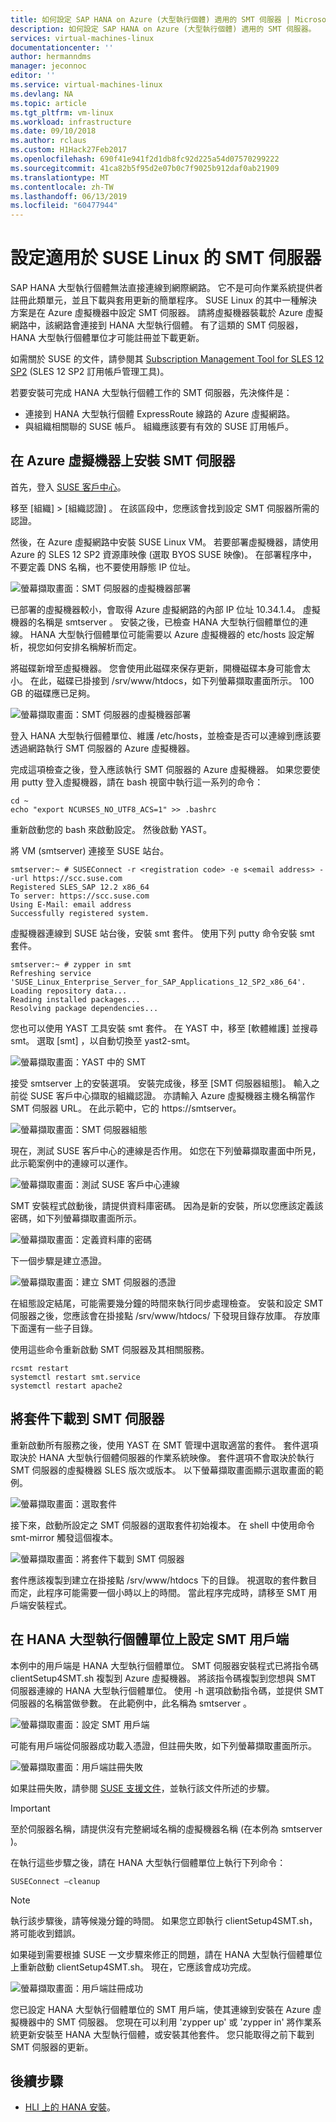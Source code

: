 ```yaml
---
title: 如何設定 SAP HANA on Azure (大型執行個體) 適用的 SMT 伺服器 | Microsoft Docs
description: 如何設定 SAP HANA on Azure (大型執行個體) 適用的 SMT 伺服器。
services: virtual-machines-linux
documentationcenter: ''
author: hermanndms
manager: jeconnoc
editor: ''
ms.service: virtual-machines-linux
ms.devlang: NA
ms.topic: article
ms.tgt_pltfrm: vm-linux
ms.workload: infrastructure
ms.date: 09/10/2018
ms.author: rclaus
ms.custom: H1Hack27Feb2017
ms.openlocfilehash: 690f41e941f2d1db8fc92d225a54d07570299222
ms.sourcegitcommit: 41ca82b5f95d2e07b0c7f9025b912daf0ab21909
ms.translationtype: MT
ms.contentlocale: zh-TW
ms.lasthandoff: 06/13/2019
ms.locfileid: "60477944"
---
```

# <a name="set-up-smt-server-for-suse-linux"></a>設定適用於 SUSE Linux 的 SMT 伺服器
SAP HANA 大型執行個體無法直接連線到網際網路。 它不是可向作業系統提供者註冊此類單元，並且下載與套用更新的簡單程序。 SUSE Linux 的其中一種解決方案是在 Azure 虛擬機器中設定 SMT 伺服器。 請將虛擬機器裝載於 Azure 虛擬網路中，該網路會連接到 HANA 大型執行個體。 有了這類的 SMT 伺服器，HANA 大型執行個體單位才可能註冊並下載更新。 

如需關於 SUSE 的文件，請參閱其 [Subscription Management Tool for SLES 12 SP2](https://www.suse.com/documentation/sles-12/pdfdoc/book_smt/book_smt.pdf) (SLES 12 SP2 訂用帳戶管理工具)。 

若要安裝可完成 HANA 大型執行個體工作的 SMT 伺服器，先決條件是：

- 連接到 HANA 大型執行個體 ExpressRoute 線路的 Azure 虛擬網路。
- 與組織相關聯的 SUSE 帳戶。 組織應該要有有效的 SUSE 訂用帳戶。

## <a name="install-smt-server-on-an-azure-virtual-machine"></a>在 Azure 虛擬機器上安裝 SMT 伺服器

首先，登入 [SUSE 客戶中心](https://scc.suse.com/)。

移至 [組織]   > [組織認證]  。 在該區段中，您應該會找到設定 SMT 伺服器所需的認證。

然後，在 Azure 虛擬網路中安裝 SUSE Linux VM。 若要部署虛擬機器，請使用 Azure 的 SLES 12 SP2 資源庫映像 (選取 BYOS SUSE 映像)。 在部署程序中，不要定義 DNS 名稱，也不要使用靜態 IP 位址。

![螢幕擷取畫面：SMT 伺服器的虛擬機器部署](./media/hana-installation/image3_vm_deployment.png)

已部署的虛擬機器較小，會取得 Azure 虛擬網路的內部 IP 位址 10.34.1.4。 虛擬機器的名稱是 smtserver  。 安裝之後，已檢查 HANA 大型執行個體單位的連線。 HANA 大型執行個體單位可能需要以 Azure 虛擬機器的 etc/hosts 設定解析，視您如何安排名稱解析而定。 

將磁碟新增至虛擬機器。 您會使用此磁碟來保存更新，開機磁碟本身可能會太小。 在此，磁碟已掛接到 /srv/www/htdocs，如下列螢幕擷取畫面所示。 100 GB 的磁碟應已足夠。

![螢幕擷取畫面：SMT 伺服器的虛擬機器部署](./media/hana-installation/image4_additional_disk_on_smtserver.PNG)

登入 HANA 大型執行個體單位、維護 /etc/hosts，並檢查是否可以連線到應該要透過網路執行 SMT 伺服器的 Azure 虛擬機器。

完成這項檢查之後，登入應該執行 SMT 伺服器的 Azure 虛擬機器。 如果您要使用 putty 登入虛擬機器，請在 bash 視窗中執行這一系列的命令：

```
cd ~
echo "export NCURSES_NO_UTF8_ACS=1" >> .bashrc
```

重新啟動您的 bash 來啟動設定。 然後啟動 YAST。

將 VM (smtserver) 連接至 SUSE 站台。

```
smtserver:~ # SUSEConnect -r <registration code> -e s<email address> --url https://scc.suse.com
Registered SLES_SAP 12.2 x86_64
To server: https://scc.suse.com
Using E-Mail: email address
Successfully registered system.
```

虛擬機器連線到 SUSE 站台後，安裝 smt 套件。 使用下列 putty 命令安裝 smt 套件。

```
smtserver:~ # zypper in smt
Refreshing service 'SUSE_Linux_Enterprise_Server_for_SAP_Applications_12_SP2_x86_64'.
Loading repository data...
Reading installed packages...
Resolving package dependencies...
```


您也可以使用 YAST 工具安裝 smt 套件。 在 YAST 中，移至 [軟體維護]  並搜尋 smt。 選取 [smt]  ，以自動切換至 yast2-smt。

![螢幕擷取畫面：YAST 中的 SMT](./media/hana-installation/image5_smt_in_yast.PNG)


接受 smtserver 上的安裝選項。 安裝完成後，移至 [SMT 伺服器組態]。 輸入之前從 SUSE 客戶中心擷取的組織認證。 亦請輸入 Azure 虛擬機器主機名稱當作 SMT 伺服器 URL。 在此示範中，它的 https:\//smtserver。

![螢幕擷取畫面：SMT 伺服器組態](./media/hana-installation/image6_configuration_of_smtserver1.png)

現在，測試 SUSE 客戶中心的連線是否作用。 如您在下列螢幕擷取畫面中所見，此示範案例中的連線可以運作。

![螢幕擷取畫面：測試 SUSE 客戶中心連線](./media/hana-installation/image7_test_connect.png)

SMT 安裝程式啟動後，請提供資料庫密碼。 因為是新的安裝，所以您應該定義該密碼，如下列螢幕擷取畫面所示。

![螢幕擷取畫面：定義資料庫的密碼](./media/hana-installation/image8_define_db_passwd.PNG)

下一個步驟是建立憑證。

![螢幕擷取畫面：建立 SMT 伺服器的憑證](./media/hana-installation/image9_certificate_creation.PNG)

在組態設定結尾，可能需要幾分鐘的時間來執行同步處理檢查。 安裝和設定 SMT 伺服器之後，您應該會在掛接點 /srv/www/htdocs/ 下發現目錄存放庫。 存放庫下面還有一些子目錄。 

使用這些命令重新啟動 SMT 伺服器及其相關服務。

```
rcsmt restart
systemctl restart smt.service
systemctl restart apache2
```

## <a name="download-packages-onto-smt-server"></a>將套件下載到 SMT 伺服器

重新啟動所有服務之後，使用 YAST 在 SMT 管理中選取適當的套件。 套件選項取決於 HANA 大型執行個體伺服器的作業系統映像。 套件選項不會取決於執行 SMT 伺服器的虛擬機器 SLES 版次或版本。 以下螢幕擷取畫面顯示選取畫面的範例。

![螢幕擷取畫面：選取套件](./media/hana-installation/image10_select_packages.PNG)

接下來，啟動所設定之 SMT 伺服器的選取套件初始複本。 在 shell 中使用命令 smt-mirror 觸發這個複本。

![螢幕擷取畫面：將套件下載到 SMT 伺服器](./media/hana-installation/image11_download_packages.PNG)

套件應該複製到建立在掛接點 /srv/www/htdocs 下的目錄。 視選取的套件數目而定，此程序可能需要一個小時以上的時間。 當此程序完成時，請移至 SMT 用戶端安裝程式。 

## <a name="set-up-the-smt-client-on-hana-large-instance-units"></a>在 HANA 大型執行個體單位上設定 SMT 用戶端

本例中的用戶端是 HANA 大型執行個體單位。 SMT 伺服器安裝程式已將指令碼 clientSetup4SMT.sh 複製到 Azure 虛擬機器。 將該指令碼複製到您想與 SMT 伺服器連線的 HANA 大型執行個體單位。 使用 -h 選項啟動指令碼，並提供 SMT 伺服器的名稱當做參數。 在此範例中，此名稱為 smtserver  。

![螢幕擷取畫面：設定 SMT 用戶端](./media/hana-installation/image12_configure_client.PNG)

可能有用戶端從伺服器成功載入憑證，但註冊失敗，如下列螢幕擷取畫面所示。

![螢幕擷取畫面：用戶端註冊失敗](./media/hana-installation/image13_registration_failed.PNG)

如果註冊失敗，請參閱 [SUSE 支援文件](https://www.suse.com/de-de/support/kb/doc/?id=7006024)，並執行該文件所述的步驟。

> [!IMPORTANT] 
> 至於伺服器名稱，請提供沒有完整網域名稱的虛擬機器名稱 (在本例為 smtserver  )。 

在執行這些步驟之後，請在 HANA 大型執行個體單位上執行下列命令：

```
SUSEConnect –cleanup
```

> [!Note] 
> 執行該步驟後，請等候幾分鐘的時間。 如果您立即執行 clientSetup4SMT.sh，將可能收到錯誤。

如果碰到需要根據 SUSE 一文步驟來修正的問題，請在 HANA 大型執行個體單位上重新啟動 clientSetup4SMT.sh。 現在，它應該會成功完成。

![螢幕擷取畫面：用戶端註冊成功](./media/hana-installation/image14_finish_client_config.PNG)

您已設定 HANA 大型執行個體單位的 SMT 用戶端，使其連線到安裝在 Azure 虛擬機器中的 SMT 伺服器。 您現在可以利用 'zypper up' 或 'zypper in' 將作業系統更新安裝至 HANA 大型執行個體，或安裝其他套件。 您只能取得之前下載到 SMT 伺服器的更新。

## <a name="next-steps"></a>後續步驟
- [HLI 上的 HANA 安裝](hana-example-installation.md)。











